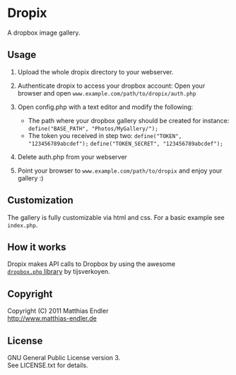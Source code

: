 Dropix
======

A dropbox image gallery.

## Usage

1. Upload the whole dropix directory to your webserver.

2. Authenticate dropix to access your dropbox account:
Open your browser and open `www.example.com/path/to/dropix/auth.php`

3. Open config.php with a text editor and modify the following:
   - The path where your dropbox gallery should be created for instance:
    `define("BASE_PATH", "Photos/MyGallery/");`
   - The token you received in step two:
    `define("TOKEN", "123456789abcdef");`
    `define("TOKEN_SECRET", "123456789abcdef");`

4. Delete auth.php from your webserver

5. Point your browser to `www.example.com/path/to/dropix` and enjoy your
   gallery :)

## Customization

The gallery is fully customizable via html and css. For a basic example
see `index.php`.

## How it works
Dropix makes API calls to Dropbox by using the awesome  
[`dropbox.php` library][1] by tijsverkoyen.

## Copyright

Copyright (C) 2011 Matthias Endler  
http://www.matthias-endler.de

## License

GNU General Public License version 3.  
See LICENSE.txt for details.


[1]: https://github.com/tijsverkoyen/Dropbox
